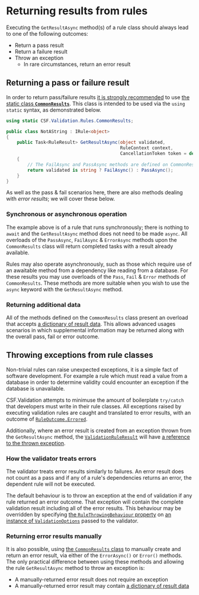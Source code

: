 # Returning results from rules

Executing the `GetResultAsync` method(s) of a rule class should always lead to one of the following outcomes:

* Return a pass result
* Return a failure result
* Throw an exception
  * In rare circumstances, return an error result

## Returning a pass or failure result

In order to return pass/failure results [it is strongly recommended] to use [the static class **`CommonResults`**].
This class is intended to be used via the `using static` syntax, as demonstrated below.

```csharp
using static CSF.Validation.Rules.CommonResults;

public class NotAString : IRule<object>
{
    public Task<RuleResult> GetResultAsync(object validated,
                                           RuleContext context,
                                           CancellationToken token = default)
    {
        // The FailAsync and PassAsync methods are defined on CommonResults.
        return validated is string ? FailAsync() : PassAsync();
    }
}
```

As well as the pass & fail scenarios here, there are also methods dealing with _error results_; we will cover these below.

[it is strongly recommended]:../../BestPractice/UseCommonRuleResults.md
[the static class **`CommonResults`**]:xref:CSF.Validation.Rules.CommonResults

### Synchronous or asynchronous operation

The example above is of a rule that runs synchronously; there is nothing to `await` and the `GetResultAsync` method does not need to be made `async`.
All overloads of the `PassAsync`, `FailAsync` & `ErrorAsync` methods upon the `CommonResults` class will return completed tasks with a result already available.

Rules may also operate asynchronously, such as those which require use of an awaitable method from a dependency like reading from a database.
For these results you may use overloads of the `Pass`, `Fail` & `Error` methods of `CommonResults`.
These methods are more suitable when you wish to use the `async` keyword with the `GetResultAsync` method.

### Returning additional data

All of the methods defined on the `CommonResults` class present an overload that accepts [a dictionary of result data].
This allows advanced usages scenarios in which supplemental information may be returned along with the overall pass, fail or error outcome.

[a dictionary of result data]:ResultData.md

## Throwing exceptions from rule classes

Non-trivial rules can raise unexpected exceptions, it is a simple fact of software development.
For example a rule which must read a value from a database in order to determine validity could encounter an exception if the database is unavailable.

CSF.Validation attempts to minimuse the amount of boilerplate `try/catch` that developers must write in their rule classes.
All exceptions raised by executing validation rules are caught and translated to error results, with an outcome of [`RuleOutcome.Errored`].

Additionally, where an error result is created from an exception thrown from the `GetResultAsync` method, the [`ValidationRuleResult`] will have [a reference to the thrown exception].

[`RuleOutcome.Errored`]:xref:CSF.Validation.Rules.RuleOutcome
[a reference to the thrown exception]:xref:CSF.Validation.Rules.RuleResult.Exception
[`ValidationRuleResult`]:xref:CSF.Validation.ValidationRuleResult

### How the validator treats errors

The validator treats error results similarly to failures.
An error result does not count as a pass and if any of a rule's dependencies returns an error, the dependent rule will not be executed.

The default behaviour is to throw an exception at the end of validation if any rule returned an error outcome.
That exception will contain the complete validation result including all of the error results.
This behaviour may be overridden by specifying [the `RuleThrowingBehaviour` property] on [an instance of `ValidationOptions`] passed to the validator.

[the `RuleThrowingBehaviour` property]:xref:CSF.Validation.ValidationOptions.RuleThrowingBehaviour
[an instance of `ValidationOptions`]:xref:CSF.Validation.ValidationOptions

### Returning error results manually

It is also possible, using [the `CommonResults` class] to manually create and return an error result, via either of the `ErrorAsync()` or `Error()` methods.
The only practical difference between using these methods and allowing the rule `GetResultAsync` method to throw an exception is:

* A manually-returned error result does not require an exception
* A manually-returned error result may contain [a dictionary of result data]

[the `CommonResults` class]:xref:CSF.Validation.Rules.CommonResults
[a dictionary of result data]:ResultData.md